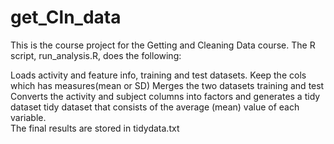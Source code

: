 # get_Cln_data

This is the course project for the Getting and Cleaning Data course. The R script, run_analysis.R, does the following:

Loads activity and feature info, training and test datasets. 
Keep the cols which has measures(mean or SD) 
Merges the two datasets training and test 
Converts the activity and subject columns into factors and generates a tidy dataset tidy dataset that consists of the average (mean) value of each variable.  
The final results are stored in tidydata.txt